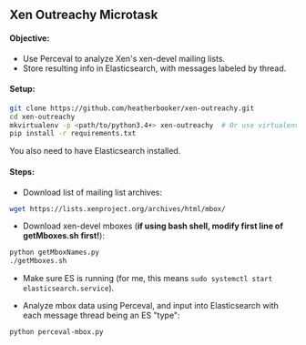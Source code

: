 ## Xen Outreachy Microtask

#### Objective: 

- Use Perceval to analyze Xen's xen-devel mailing lists.
- Store resulting info in Elasticsearch, with messages labeled by thread.


#### Setup:

```bash
git clone https://github.com/heatherbooker/xen-outreachy.git
cd xen-outreachy
mkvirtualenv -p <path/to/python3.4+> xen-outreachy  # Or use virtualenv if preferred.
pip install -r requirements.txt
```
You also need to have Elasticsearch installed.

#### Steps:

- Download list of mailing list archives:

```bash
wget https://lists.xenproject.org/archives/html/mbox/
```

- Download xen-devel mboxes (__if using bash shell, modify first line of getMboxes.sh first!__):

```bash
python getMboxNames.py
./getMboxes.sh
```

- Make sure ES is running (for me, this means `sudo systemctl start elasticsearch.service`).

- Analyze mbox data using Perceval, and input into Elasticsearch with each message thread being an ES "type":

```bash
python perceval-mbox.py
```

